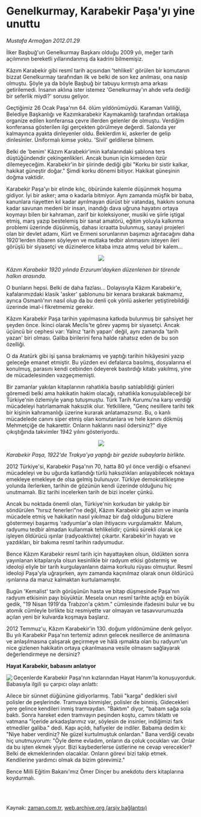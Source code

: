 # Genelkurmay, Karabekir Paşa'yı yine unuttu

*Mustafa Armağan 2012.01.29*

<td class="columnist-detail">
<p>İlker Başbuğ'un Genelkurmay Başkanı olduğu 2009 yılı, meğer tarih açılımının bereketli yıllarındanmış da kadrini bilmemişiz.</p>
<p>
<div id="haberMetinDiv">
<p>Kâzım Karabekir gibi resmî tarih açısından 'tehlikeli' görülen bir komutanın bizzat Genelkurmay tarafından ilk ve belki de son kez anılması, ona nasip olmuştu. Şöyle ya da böyle Başbuğ bir tabuyu kırmıştı ama arkası getirilemedi. İnsanın aklına ister istemez 'Genelkurmay'ın ahde vefa dediği bir seferlik miydi?' sorusu geliyor.
<p>Geçtiğimiz 26 Ocak Paşa'nın 64. ölüm yıldönümüydü. Karaman Valiliği, Belediye Başkanlığı ve Kazımkarabekir Kaymakamlığı tarafından ortaklaşa organize edilen konferansa çevre illerden gelenler de olmuştu. Verdiğim konferansa gösterilen ilgi gerçekten görülmeye değerdi. Salonda yer kalmayınca ayakta dinleyenler oldu. Beklerdim ki, askerler de gelip dinlesinler. Üniformalı kimse yoktu. 'Sivil' geldilerse bilmem.
<p>Belki de 'benim' Kâzım Karabekir'imin kafalarındaki şablona ters düştüğündendir çekingenlikleri. Ancak bunun için kimseden özür dilemeyeceğim. Karabekir'in bir şiirinde dediği gibi "Korku bir sistir kalkar, hakikat güneştir doğar." Şimdi korku dönemi bitiyor. Hakikat güneşinin doğma vaktidir.
<p>Karabekir Paşa'yı bir elinde kılıç, öbüründe kalemle düşünmek hoşuma gidiyor. İyi bir asker; ama o kadarla bitmiyor. Aynı zamanda müşfik bir baba, kanunlara riayetten kıl kadar ayrılmayan dürüst bir vatandaş, hakkını sonuna kadar savunan medeni bir insan, inandığı dava uğruna hayatını ortaya koymayı bilen bir kahraman, zarif bir koleksiyoner, musiki ve şiirle iştigal etmiş, marş yazıp bestelemiş bir sanat amatörü, eğitim yoluyla kalkınma problemi üzerinde düşünmüş, dahası icraatta bulunmuş, sanayi projeleri olan bir devlet adamı, Kürt ve Ermeni sorunlarının başımızı ağrıtacağını daha 1920'lerden itibaren söyleyen ve mutlaka tedbir alınmasını isteyen ileri görüşlü bir siyasetçi ve düzinelerce kitaba imza atmış velud bir kalem...
<p><p align="center"><img src="http://web.archive.org/web/20120403223844im_/http://medya.zaman.com.tr/2012/01/29/armagan01.jpg"/>
<p><i>Kâzım Karabekir 1920 yılında Erzurum'dayken düzenlenen bir törende halkın arasında.</i>
<p>O bunların hepsi. Belki de daha fazlası... Dolayısıyla Kâzım Karabekir'e, kafalarımızdaki klasik 'asker' şablonunu bir kenara bırakarak bakmamız, ayrıca Osmanlı'nın nasıl olup da bu denli çok yönlü askerler yetiştirebildiği üzerinde imal-i fikretmemiz gerekir.
<p>Kâzım Karabekir Paşa tarihin yapılmasına katkıda bulunmuş bir şahsiyet her şeyden önce. İkinci olarak Meclis'te görev yapmış bir siyasetçi. Ancak üçüncü bir cephesi var: Yalnız 'tarih yapan' değil, aynı zamanda 'tarih yazan' biri olması. Galiba birilerini fena halde rahatsız eden de bu son özelliği.
<p>O da Atatürk gibi işi şansa bırakmamış ve yaptığı tarihin hikâyesini yazıp geleceğe emanet etmiştir. Bu yüzden evi defalarca basılmış, dosyalarına el konulmuş, parasını kendi cebinden ödeyerek bastırdığı kitabı yakılmış, yine de mücadelesinden vazgeçmemişti.
<p>Bir zamanlar yakılan kitaplarının rahatlıkla basılıp satılabildiği günleri göremedi belki ama hakikatin hakim olacağı, rahatlıkla konuşulabileceği bir Türkiye'nin özlemiyle yanıp tutuşmuştu. Türk Tarih Kurumu'na karşı verdiği mücadeleyi hatırlamamak haksızlık olur. Yetkililere, "Genç nesillere tarihi tek bir kişinin kahramanlığı üzerine kurarak anlatamazsınız. Bu, o kanlı mücadelede canını siper etmiş olan komutanlara ve hele kanını dökmüş Mehmetçiğe de hakarettir. Onların haklarını nasıl ödersiniz?" diye çıkıştığında takvimler 1942 yılını gösteriyordu.
<p><p align="center"><img src="http://web.archive.org/web/20120403223844im_/http://medya.zaman.com.tr/2012/01/29/armagan02.jpg"/>
<p><i>Karabekir Paşa, 1922'de Trakya'ya yaptığı bir gezide subaylarla birlikte. </i>
<p>2012 Türkiye'si, Karabekir Paşa'nın 70, hatta 80 yıl önce verdiği o efsanevi mücadeleyi ve bu uğurda katlandığı türlü haksızlıkları anlayabilecek noktaya emekleye emekleye de olsa gelmiş bulunuyor. Türkiye demokratikleşme yolunda ilerlerken, tarihin de gözünün kendi üzerinde olduğunu hiç unutmamalı. Biz tarihi incelerken tarih de bizi inceler çünkü.
<p>Ancak bu noktada önemli olan, Türkiye'nin korkudan bir yakılıp bir söndürülen "hırsız fenerleri"ne değil, Kâzım Karabekir gibi azim ve imanla mücadele etmiş ve hakikatin nasıl yıkılmaz bir dağ olduğunu bizlere göstermeyi başarmış 'radyumlar'a olan ihtiyacını vurgulamaktır. Malum, radyumu tedbir almadan kullanmak tehlikelidir; çünkü sürekli olarak içe işleyen öldürücü ışınlar (radyoaktivite) çıkartır. Karabekir'in hayatı ve yazdıkları, bir bakıma resmî tarihin radyumudur.
<p>Bence Kâzım Karabekir resmî tarih için hayattayken olsun, öldükten sonra yayınlanan kitaplarıyla olsun kesinlikle bir radyum etkisi göstermiş ve ideoloji eliyle bir tarih kurgulayanların daima korkulu rüyası olmuştur. Resmî ideoloji Paşa'yla uğraşırken, aynı zamanda kaçınılmaz olarak onun öldürücü ışınlarına da maruz kalmaktan kurtulamamıştır.
<p>Bugün 'Kemalist' tarih görüşünün hasta ve bitap düşmesinde Paşa'nın radyum etkisinin payı büyüktür. Mesela onun resmî tarihte açtığı en büyük gedik, "19 Nisan 1919'da Trabzon'a çıktım." cümlesinde ifadesini bulur ve bu atomik cümleyle birlikte biz resmiyette var olmayan ve tasavvurumuzda açılan yeni bir kulvarda koşmaya başlarız.
<p>2012 Temmuz'u, Kâzım Karabekir'in 130. doğum yıldönümüne denk geliyor. Bu yılı Karabekir Paşa'nın tertemiz adının gelecek nesillerce de anılmasına ve anlaşılmasına çalışarak geçirmeye ve hâlâ ışımakta olan bu radyum'un nice gizlenen hakikatin ortaya çıkarılmasına vesile olmasını sağlayarak değerlendirmeye ne dersiniz?
<p><b>Hayat Karabekir, babasını anlatıyor</b>
<p><img align="left" src="http://web.archive.org/web/20120403223844im_/http://medya.zaman.com.tr/2012/01/29/armagan03.jpg"/> Geçenlerde Karabekir Paşa'nın kızlarından Hayat Hanım'la konuşuyorduk. Babasıyla ilgili şu çarpıcı olayı anlattı:
<p>Ailece bir sünnet düğününe gidiyorlarmış. Tabii "karga" dedikleri sivil polisler de peşlerinde. Tramvaya binmişler, polisler de binmiş. Gidecekleri yere gelince kendileri inmiş tramvaydan. "Baktım" diyor, "babam sağa sola baktı. Sonra hareket eden tramvayın peşinden koştu, camını tıklattı ve vatmana "İçeride arkadaşlarımız var, söylesin de insinler, indiğimizi fark etmediler galiba." dedi. Kapı açıldı, hafiyeler de indiler. Babama dedim ki: "Niye haber verdiniz? Ne güzel kurtulmuştuk onlardan." Bana verdiği cevabı hiç unutmuyorum: "Öyle deme evladım, onların da çoluk çocukları var. Onlar da bu işten ekmek yiyor. Bizi kaybederlerse üstlerine ne cevap verecekler? Belki de ekmeklerinden olacaklar. Onların görevi bizi takip etmek. Kendilerine yardımcı olmak da bizim görevimiz."
<p>Bence Milli Eğitim Bakanı'mız Ömer Dinçer bu anekdotu ders kitaplarına koydurmalı.</p></p></p></p></p></p></p></p></p></p></p></p></p></p></p></p></p></p></p></p></p></p></p></div>
</p>


<p><br>
		 </br></p></td>

Kaynak: [zaman.com.tr](http://zaman.com.tr/yazar.do?yazino=1236643), [web.archive.org (arşiv bağlantısı)](http://web.archive.org/web/20120403223844/http://www.zaman.com.tr:80/yazar.do?yazino=1236643)
